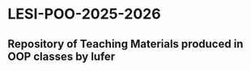 # LESI-POO-2025-2026
Repository of Teaching Materials produced in OOP classes
by lufer
-------------------------------------------------------
